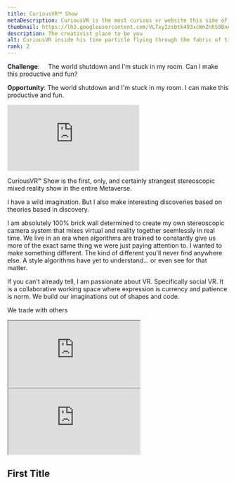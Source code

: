 ```yaml
---
title: CuriousVR℠ Show
metaDescription: CuriousVR is the most curious vr website this side of reality. Join me on an exploration of the Metaverse, the immersive future we all share. All in VR virtual reality.
thumbnail: https://lh3.googleusercontent.com/VLTxyIzsbtk493xcWnZnhS9BnAIh6uaRJVNs2sIamxz5172q356TRM4frnSoeEW_mOpMPvMwCMSeRa51QO8x00tUM7TWIMnVU83KE87KsrQT7puvyzHSHUuxb529q9ysdihsjcUR1g=w2400
description: The creativist place to be you
alt: CuriousVR inside his time particle flying through the fabric of time and space to say hello. 
rank: 2
---
```


  **Challenge**: &nbsp; &nbsp; The world shutdown and I'm stuck in my room. Can I make this productive and fun?

**Opportunity**: The world shutdown and I'm stuck in my room. I can make this productive and fun.


<div class="row">
  <div class="col-md-3">
  </div>
  <div class="col-md-6">
    <iframe src="https://www.youtube.com/embed/ZHmKkrC6Iu8" frameborder="0" allow="accelerometer; autoplay; clipboard-write; encrypted-media; gyroscope; picture-in-picture" frameborder="0" allow="accelerometer; autoplay; clipboard-write; encrypted-media; gyroscope; picture-in-picture" class="youtube-iframe"></iframe>
  </div>
  <div class="col-md-3">
  </div>
</div>

CuriousVR℠ Show is the first, only, and certainly strangest stereoscopic mixed reality show in the entire Metaverse.

I have a wild imagination. But I also make interesting discoveries based on theories based in discovery.


I am absolutely 100% brick wall determined to create my own stereoscopic camera system that mixes virtual and reality together seemlessly in real time. 
We live in an era when algorithms are trained to constantly give us more of the exact same thing we were just paying attention to. I wanted to make something different. The kind of different you'll never find anywhere else. A style algorithms have yet to understand... or even see for that matter.

If you can't already tell, I am passionate about VR. Specifically social VR. It is a collaborative working space where expression is currency and patience is norm. We build our imaginations out of shapes and code.

We trade with others 

<div class="row">
  <div class="col-md-6">
    <iframe src="https://www.youtube.com/embed/RXOGh-9FLSU" class="youtube-iframe"></iframe>
  </div>
  <div class="col-md-6">
    <iframe src="https://www.youtube-nocookie.com/embed/RXOGh-9FLSU" class="youtube-iframe"></iframe>
  </div>
</div>




## First Title